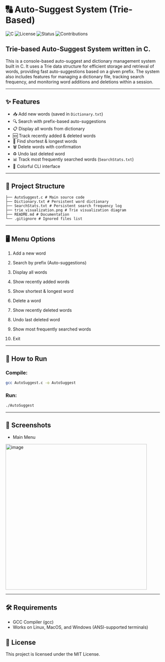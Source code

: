 # 🔠 Auto-Suggest System (Trie-Based)

![C](https://img.shields.io/badge/Language-C-blue.svg)
![License](https://img.shields.io/badge/License-MIT-green.svg)
![Status](https://img.shields.io/badge/Status-Active-brightgreen.svg)
![Contributions](https://img.shields.io/badge/Contributions-Welcome-orange.svg)

## **Trie-based Auto-Suggest System** written in **C**.  
This is a console-based auto-suggest and dictionary management system built in C. It uses a Trie data structure for efficient storage and retrieval of words, providing fast auto-suggestions based on a given prefix. The system also includes features for managing a dictionary file, tracking search frequency, and monitoring word additions and deletions within a session.

---

## ✨ Features
- 📥 Add new words (saved in `Dictionary.txt`)  
- 🔍 Search with prefix-based auto-suggestions  
- 📋 Display all words from dictionary  
- 🆕 Track recently added & deleted words  
- 📏 Find shortest & longest words  
- 🗑️ Delete words with confirmation  
- ♻️ Undo last deleted word  
- 📊 Track most frequently searched words (`SearchStats.txt`)  
- 🎨 Colorful CLI interface  

---

## 📂 Project Structure
```plaintext
├── AutoSuggest.c # Main source code
├── Dictionary.txt # Persistent word dictionary
├── SearchStats.txt # Persistent search frequency log
├── trie_visualization.png # Trie visualization diagram
├── README.md # Documentation
└── .gitignore # Ignored files list
```

---

## 🖥️ Menu Options
1. Add a new word

2. Search by prefix (Auto-suggestions)

3. Display all words

4. Show recently added words

5. Show shortest & longest word

6. Delete a word

7. Show recently deleted words

8. Undo last deleted word

9. Show most frequently searched words

10. Exit

---

## 🚀 How to Run

### Compile:
```bash
gcc AutoSuggest.c -o AutoSuggest
```
### Run:
```bash
./AutoSuggest
```

---

## 📸 Screenshots
- Main Menu<br>
<img width="461" height="476" alt="image" src="https://github.com/user-attachments/assets/ca6a1a90-6843-4a0d-8a83-4aff0e4b5fdd" />

---

## 🛠️ Requirements
- GCC Compiler (gcc)
- Works on Linux, MacOS, and Windows (ANSI-supported terminals)

## 📝 License
This project is licensed under the MIT License.
